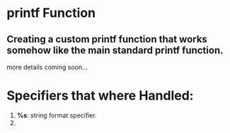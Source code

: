 # printf Function

## Creating a custom printf function that works somehow like the main standard printf function.
more details coming soon...

# Specifiers that where Handled:

1. **%s**: string format specifier.
2. 
